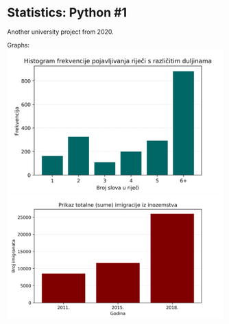 # Statistics: Python #1
Another university project from 2020.

Graphs:
![](histogram_slika_zad_1.png)
![](grafikon_slika_zad_2.png)
